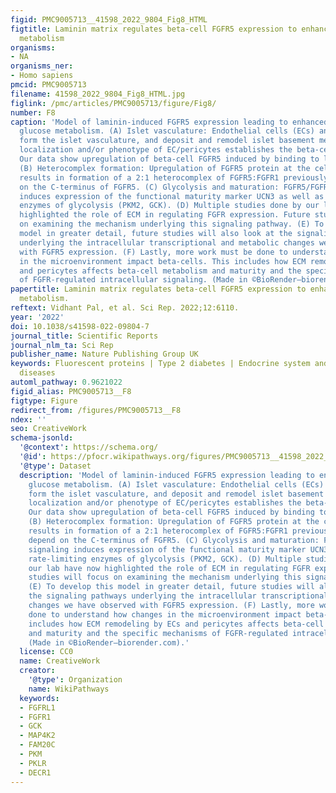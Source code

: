 ```yaml
---
figid: PMC9005713__41598_2022_9804_Fig8_HTML
figtitle: Laminin matrix regulates beta-cell FGFR5 expression to enhance glucose-stimulated
  metabolism
organisms:
- NA
organisms_ner:
- Homo sapiens
pmcid: PMC9005713
filename: 41598_2022_9804_Fig8_HTML.jpg
figlink: /pmc/articles/PMC9005713/figure/Fig8/
number: F8
caption: 'Model of laminin-induced FGFR5 expression leading to enhanced beta-cell
  glucose metabolism. (A) Islet vasculature: Endothelial cells (ECs) and pericytes
  form the islet vasculature, and deposit and remodel islet basement membrane. Varied
  localization and/or phenotype of EC/pericytes establishes the beta-cell microenvironment.
  Our data show upregulation of beta-cell FGFR5 induced by binding to laminin matrix.
  (B) Heterocomplex formation: Upregulation of FGFR5 protein at the cell membrane
  results in formation of a 2:1 heterocomplex of FGFR5:FGFR1 previously shown to depend
  on the C-terminus of FGFR5. (C) Glycolysis and maturation: FGFR5/FGFR1 signaling
  induces expression of the functional maturity marker UCN3 as well as rate-limiting
  enzymes of glycolysis (PKM2, GCK). (D) Multiple studies done by our lab have now
  highlighted the role of ECM in regulating FGFR expression. Future studies will focus
  on examining the mechanism underlying this signaling pathway. (E) To develop this
  model in greater detail, future studies will also look at the signaling pathways
  underlying the intracellular transcriptional and metabolic changes we have observed
  with FGFR5 expression. (F) Lastly, more work must be done to understand how changes
  in the microenvironment impact beta-cells. This includes how ECM remodeling by ECs
  and pericytes affects beta-cell metabolism and maturity and the specific mechanisms
  of FGFR-regulated intracellular signaling. (Made in ©BioRender—biorender.com).'
papertitle: Laminin matrix regulates beta-cell FGFR5 expression to enhance glucose-stimulated
  metabolism.
reftext: Vidhant Pal, et al. Sci Rep. 2022;12:6110.
year: '2022'
doi: 10.1038/s41598-022-09804-7
journal_title: Scientific Reports
journal_nlm_ta: Sci Rep
publisher_name: Nature Publishing Group UK
keywords: Fluorescent proteins | Type 2 diabetes | Endocrine system and metabolic
  diseases
automl_pathway: 0.9621022
figid_alias: PMC9005713__F8
figtype: Figure
redirect_from: /figures/PMC9005713__F8
ndex: ''
seo: CreativeWork
schema-jsonld:
  '@context': https://schema.org/
  '@id': https://pfocr.wikipathways.org/figures/PMC9005713__41598_2022_9804_Fig8_HTML.html
  '@type': Dataset
  description: 'Model of laminin-induced FGFR5 expression leading to enhanced beta-cell
    glucose metabolism. (A) Islet vasculature: Endothelial cells (ECs) and pericytes
    form the islet vasculature, and deposit and remodel islet basement membrane. Varied
    localization and/or phenotype of EC/pericytes establishes the beta-cell microenvironment.
    Our data show upregulation of beta-cell FGFR5 induced by binding to laminin matrix.
    (B) Heterocomplex formation: Upregulation of FGFR5 protein at the cell membrane
    results in formation of a 2:1 heterocomplex of FGFR5:FGFR1 previously shown to
    depend on the C-terminus of FGFR5. (C) Glycolysis and maturation: FGFR5/FGFR1
    signaling induces expression of the functional maturity marker UCN3 as well as
    rate-limiting enzymes of glycolysis (PKM2, GCK). (D) Multiple studies done by
    our lab have now highlighted the role of ECM in regulating FGFR expression. Future
    studies will focus on examining the mechanism underlying this signaling pathway.
    (E) To develop this model in greater detail, future studies will also look at
    the signaling pathways underlying the intracellular transcriptional and metabolic
    changes we have observed with FGFR5 expression. (F) Lastly, more work must be
    done to understand how changes in the microenvironment impact beta-cells. This
    includes how ECM remodeling by ECs and pericytes affects beta-cell metabolism
    and maturity and the specific mechanisms of FGFR-regulated intracellular signaling.
    (Made in ©BioRender—biorender.com).'
  license: CC0
  name: CreativeWork
  creator:
    '@type': Organization
    name: WikiPathways
  keywords:
  - FGFRL1
  - FGFR1
  - GCK
  - MAP4K2
  - FAM20C
  - PKM
  - PKLR
  - DECR1
---
```

